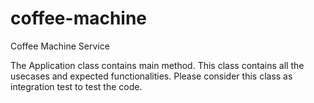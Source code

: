 # coffee-machine
Coffee Machine Service

The Application class contains main method. This class contains all the usecases and expected functionalities. Please consider this class as integration test to test the code.
